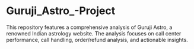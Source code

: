 # Guruji_Astro_-Project
This repository features a comprehensive analysis of Guruji Astro, a renowned Indian astrology website. The analysis focuses on call center performance, call handling, order/refund analysis, and actionable insights.
